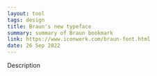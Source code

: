 ```yaml
---
layout: tool
tags: design
title: Braun's new typeface
summary: summary of Braun bookmark
link: https://www.iconwerk.com/braun-font.html
date: 26 Sep 2022
---
```

Description